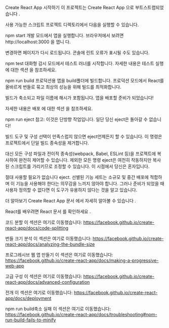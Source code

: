 Create React App 시작하기
이 프로젝트는 Create React App 으로 부트스트랩되었습니다 .

사용 가능한 스크립트
프로젝트 디렉토리에서 다음을 실행할 수 있습니다.

npm start
개발 모드에서 앱을 실행합니다. 브라우저에서 보려면 http://localhost:3000
을 엽니 다.

변경하면 페이지가 다시 로드됩니다.
콘솔에 린트 오류가 표시될 수도 있습니다.

npm test
대화형 감시 모드에서 테스트 러너를 시작합니다. 자세한 내용은 테스트 실행
에 대한 섹션 을 참조하세요.

npm run build
프로덕션용 앱을 build폴더에 빌드합니다.
프로덕션 모드에서 React를 올바르게 번들로 묶고 최상의 성능을 위해 빌드를 최적화합니다.

빌드가 축소되고 파일 이름에 해시가 포함됩니다.
앱을 배포할 준비가 되었습니다!

자세한 내용은 배포 에 대한 섹션 을 참조하세요.

npm run eject
참고: 이것은 단방향 작업입니다. 일단 당신 eject은 돌아갈 수 없습니다!

빌드 도구 및 구성 선택이 만족스럽지 않으면 eject언제든지 할 수 있습니다. 이 명령은 프로젝트에서 단일 빌드 종속성을 제거합니다.

대신 모든 구성 파일과 전이적 종속성(webpack, Babel, ESLint 등)을 프로젝트에 복사하여 완전히 제어할 수 있습니다. 제외한 모든 명령 eject은 여전히 ​​작동하지만 복사된 스크립트를 가리키므로 조정할 수 있습니다. 이 시점에서 당신은 혼자입니다.

절대 사용할 필요가 없습니다 eject. 선별된 기능 세트는 소규모 및 중간 배포에 적합하며 이 기능을 사용해야 한다는 의무감을 느끼지 않아야 합니다. 그러나 준비가 되었을 때 사용자 정의할 수 없다면 이 도구가 유용하지 않다는 것을 알고 있습니다.

더 알아보기
Create React App 문서 에서 자세히 알아볼 수 있습니다 .

React를 배우려면 React 문서 를 확인하세요 .

코드 분할
이 섹션은 여기로 이동했습니다: https://facebook.github.io/create-react-app/docs/code-splitting

번들 크기 분석
이 섹션은 여기로 이동했습니다: https://facebook.github.io/create-react-app/docs/analyzing-the-bundle-size

프로그레시브 웹 앱 만들기
이 섹션은 여기로 이동했습니다: https://facebook.github.io/create-react-app/docs/making-a-progressive-web-app

고급 구성
이 섹션은 여기로 이동했습니다: https://facebook.github.io/create-react-app/docs/advanced-configuration

전개
이 섹션은 여기로 이동했습니다: https://facebook.github.io/create-react-app/docs/deployment

npm run build축소 실패
이 섹션은 여기로 이동했습니다: https://facebook.github.io/create-react-app/docs/troubleshooting#npm-run-build-fails-to-minify
